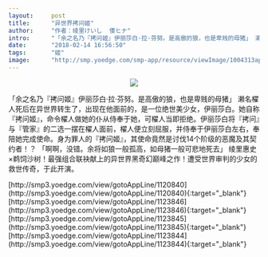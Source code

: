 ```yaml
---
layout:     post
title:      "异世界拷问姬"
author:     "作者：绫里けいし  倭ヒナ"
intro:      "「余之名乃『拷问姬』伊丽莎白·拉·芬努。是高傲的狼，也是卑贱的母猪」 濑名櫂人死后在异世界转生了，出现在他面前的，是一位绝世美少女，伊丽莎白。她自称『拷问姬』，命令櫂人做她的仆从侍奉于她，可櫂人当即拒绝。伊丽莎白将『拷问』与『管家』的二选一摆在櫂人面前，櫂人便立刻屈服，并侍奉于伊丽莎白左右，奉陪她完成使命。身为罪人的『拷问姬』，其使命竟然是讨伐14个阶级的恶魔及其契约者！？ 「啊啊，没错。余将如狼一般孤高，如母猪一般可悲地死去」 绫里惠史×鹈饲沙树！最强组合联袂献上的异世界黑奇幻巅峰之作！遭受世界审判的少女的救世传奇，于此开演。"
date:       "2018-02-14 16:56:50"
tags:       "姬"
image:      "http://smp.yoedge.com/smp-app/resource/viewImage/1004313appline.png"
---
```

<div style="text-align: center">
<p><img src="http://smp.yoedge.com/smp-app/resource/viewImage/1004313appline.png"/></p>
</div>
<p class="post-meta">
<span>「余之名乃『拷问姬』伊丽莎白·拉·芬努。是高傲的狼，也是卑贱的母猪」 濑名櫂人死后在异世界转生了，出现在他面前的，是一位绝世美少女，伊丽莎白。她自称『拷问姬』，命令櫂人做她的仆从侍奉于她，可櫂人当即拒绝。伊丽莎白将『拷问』与『管家』的二选一摆在櫂人面前，櫂人便立刻屈服，并侍奉于伊丽莎白左右，奉陪她完成使命。身为罪人的『拷问姬』，其使命竟然是讨伐14个阶级的恶魔及其契约者！？ 「啊啊，没错。余将如狼一般孤高，如母猪一般可悲地死去」 绫里惠史×鹈饲沙树！最强组合联袂献上的异世界黑奇幻巅峰之作！遭受世界审判的少女的救世传奇，于此开演。</span>
</p>
[http://smp3.yoedge.com/view/gotoAppLine/1120840](http://smp3.yoedge.com/view/gotoAppLine/1120840){:target="_blank"}
[http://smp3.yoedge.com/view/gotoAppLine/1123846](http://smp3.yoedge.com/view/gotoAppLine/1123846){:target="_blank"}
[http://smp3.yoedge.com/view/gotoAppLine/1123845](http://smp3.yoedge.com/view/gotoAppLine/1123845){:target="_blank"}
[http://smp3.yoedge.com/view/gotoAppLine/1123844](http://smp3.yoedge.com/view/gotoAppLine/1123844){:target="_blank"}


